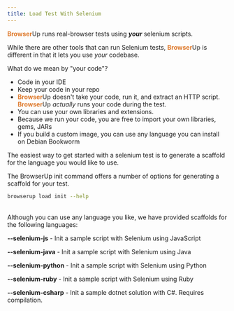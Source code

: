 ```yaml
---
title: Load Test With Selenium
---
```

<span style="font-weight: bold; color: #de792b;">Browser</span><span style="font-weight: bold; color: #6e6e6e;">Up</span> runs real-browser tests using **_your_** selenium scripts.

While there are other tools that can run Selenium tests,
<span style="font-weight: bold; color: #de792b;">Browser</span><span style="font-weight: bold; color: #6e6e6e;">Up</span> is different in that it lets you use *your* codebase.

What do we mean by "your code"?

* Code in your IDE
* Keep your code in your repo
* <span style="font-weight: bold; color: #de792b;">Browser</span><span style="font-weight: bold; color: #6e6e6e;">Up</span> doesn't take your code, run it, and extract an HTTP script. <span style="font-weight: bold; color: #de792b;">Browser</span><span style="font-weight: bold; color: #6e6e6e;">Up</span> *actually* runs your code during the test.
* You can use your own libraries and extensions.
* Because we run your code, you are free to import your own libraries, gems, JARs
* If you build a custom image, you can use any language you can install on Debian Bookworm

The easiest way to get started with a selenium test is to generate a scaffold for the
language you would like to use.

The BrowserUp init command offers a number of options for generating a scaffold for your test.

```bash
browserup load init --help
```

<br>
Although you can use any language you like, we have provided scaffolds for the following languages:

  **--selenium-js**       - Init a sample script with Selenium using JavaScript

  **--selenium-java**     - Init a sample script with Selenium using Java

  **--selenium-python**   - Init a sample script with Selenium using Python

  **--selenium-ruby**     - Init a sample script with Selenium using Ruby

  **--selenium-csharp**   - Init a sample dotnet solution with C#. Requires compilation.



